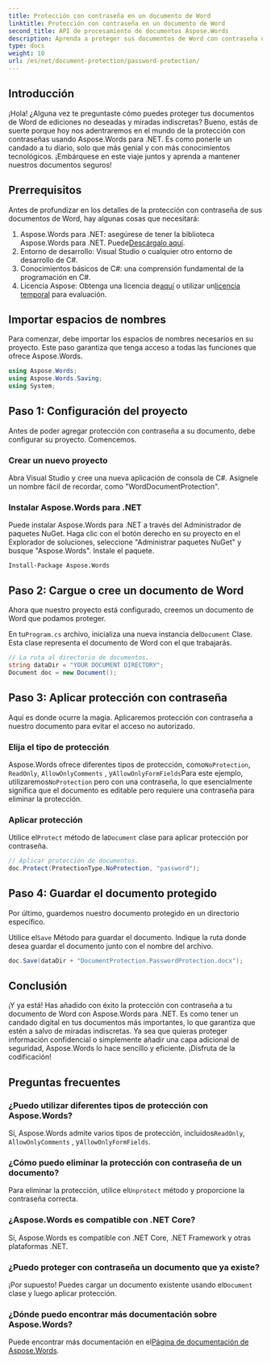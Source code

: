 ```yaml
---
title: Protección con contraseña en un documento de Word
linktitle: Protección con contraseña en un documento de Word
second_title: API de procesamiento de documentos Aspose.Words
description: Aprenda a proteger sus documentos de Word con contraseña usando Aspose.Words para .NET en esta guía detallada paso a paso.
type: docs
weight: 10
url: /es/net/document-protection/password-protection/
---
```

## Introducción

¡Hola! ¿Alguna vez te preguntaste cómo puedes proteger tus documentos de Word de ediciones no deseadas y miradas indiscretas? Bueno, estás de suerte porque hoy nos adentraremos en el mundo de la protección con contraseñas usando Aspose.Words para .NET. Es como ponerle un candado a tu diario, solo que más genial y con más conocimientos tecnológicos. ¡Embárquese en este viaje juntos y aprenda a mantener nuestros documentos seguros!

## Prerrequisitos

Antes de profundizar en los detalles de la protección con contraseña de sus documentos de Word, hay algunas cosas que necesitará:

1.  Aspose.Words para .NET: asegúrese de tener la biblioteca Aspose.Words para .NET. Puede[Descárgalo aquí](https://releases.aspose.com/words/net/).
2. Entorno de desarrollo: Visual Studio o cualquier otro entorno de desarrollo de C#.
3. Conocimientos básicos de C#: una comprensión fundamental de la programación en C#.
4.  Licencia Aspose: Obtenga una licencia de[aquí](https://purchase.aspose.com/buy) o utilizar un[licencia temporal](https://purchase.aspose.com/temporary-license/) para evaluación.

## Importar espacios de nombres

Para comenzar, debe importar los espacios de nombres necesarios en su proyecto. Este paso garantiza que tenga acceso a todas las funciones que ofrece Aspose.Words.

```csharp
using Aspose.Words;
using Aspose.Words.Saving;
using System;
```

## Paso 1: Configuración del proyecto

Antes de poder agregar protección con contraseña a su documento, debe configurar su proyecto. Comencemos.

### Crear un nuevo proyecto

Abra Visual Studio y cree una nueva aplicación de consola de C#. Asígnele un nombre fácil de recordar, como "WordDocumentProtection".

### Instalar Aspose.Words para .NET

Puede instalar Aspose.Words para .NET a través del Administrador de paquetes NuGet. Haga clic con el botón derecho en su proyecto en el Explorador de soluciones, seleccione "Administrar paquetes NuGet" y busque "Aspose.Words". Instale el paquete.

```shell
Install-Package Aspose.Words
```

## Paso 2: Cargue o cree un documento de Word

Ahora que nuestro proyecto está configurado, creemos un documento de Word que podamos proteger.

 En tu`Program.cs` archivo, inicializa una nueva instancia del`Document` Clase. Esta clase representa el documento de Word con el que trabajarás.

```csharp
// La ruta al directorio de documentos.
string dataDir = "YOUR DOCUMENT DIRECTORY";
Document doc = new Document();
```

## Paso 3: Aplicar protección con contraseña

Aquí es donde ocurre la magia. Aplicaremos protección con contraseña a nuestro documento para evitar el acceso no autorizado.

### Elija el tipo de protección

 Aspose.Words ofrece diferentes tipos de protección, como`NoProtection`, `ReadOnly`, `AllowOnlyComments` , y`AllowOnlyFormFields`Para este ejemplo, utilizaremos`NoProtection` pero con una contraseña, lo que esencialmente significa que el documento es editable pero requiere una contraseña para eliminar la protección.

### Aplicar protección

 Utilice el`Protect` método de la`Document` clase para aplicar protección por contraseña. 

```csharp
// Aplicar protección de documentos.
doc.Protect(ProtectionType.NoProtection, "password");
```

## Paso 4: Guardar el documento protegido

Por último, guardemos nuestro documento protegido en un directorio específico.


 Utilice el`Save` Método para guardar el documento. Indique la ruta donde desea guardar el documento junto con el nombre del archivo.

```csharp
doc.Save(dataDir + "DocumentProtection.PasswordProtection.docx");
```

## Conclusión

¡Y ya está! Has añadido con éxito la protección con contraseña a tu documento de Word con Aspose.Words para .NET. Es como tener un candado digital en tus documentos más importantes, lo que garantiza que estén a salvo de miradas indiscretas. Ya sea que quieras proteger información confidencial o simplemente añadir una capa adicional de seguridad, Aspose.Words lo hace sencillo y eficiente. ¡Disfruta de la codificación!

## Preguntas frecuentes

### ¿Puedo utilizar diferentes tipos de protección con Aspose.Words?

Sí, Aspose.Words admite varios tipos de protección, incluidos`ReadOnly`, `AllowOnlyComments` , y`AllowOnlyFormFields`.

### ¿Cómo puedo eliminar la protección con contraseña de un documento?

 Para eliminar la protección, utilice el`Unprotect` método y proporcione la contraseña correcta.

### ¿Aspose.Words es compatible con .NET Core?

Sí, Aspose.Words es compatible con .NET Core, .NET Framework y otras plataformas .NET.

### ¿Puedo proteger con contraseña un documento que ya existe?

 ¡Por supuesto! Puedes cargar un documento existente usando el`Document` clase y luego aplicar protección.

### ¿Dónde puedo encontrar más documentación sobre Aspose.Words?

 Puede encontrar más documentación en el[Página de documentación de Aspose.Words](https://reference.aspose.com/words/net/).
